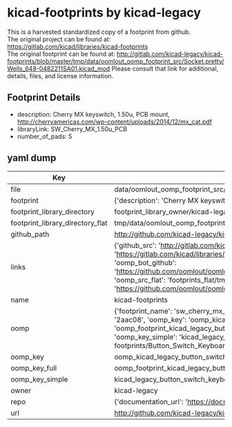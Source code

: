 # kicad-footprints by kicad-legacy  
This is a harvested standardized copy of a footprint from github.  
The original project can be found at:  
https://gitlab.com/kicad/libraries/kicad-footprints  
The original footprint can be found at:
http://gitlab.com/kicad-legacy/kicad-footprints/blob/master/tmp/data/oomlout_oomp_footprint_src/Socket.pretty/Wells_648-0482211SA01.kicad_mod
Please consult that link for additional, details, files, and license information.  
## Footprint Details
* description: Cherry MX keyswitch, 1.50u, PCB mount, http://cherryamericas.com/wp-content/uploads/2014/12/mx_cat.pdf  
* libraryLink: SW_Cherry_MX_1.50u_PCB  
* number_of_pads: 5  
## yaml dump  
| Key | Value |  
| --- | --- |  
| file | data/oomlout_oomp_footprint_src/kicad-footprints/Button_Switch_Keyboard.pretty/SW_Cherry_MX_1.50u_PCB.kicad_mod |  
| footprint | {'description': 'Cherry MX keyswitch, 1.50u, PCB mount, http://cherryamericas.com/wp-content/uploads/2014/12/mx_cat.pdf', 'libraryLink': 'SW_Cherry_MX_1.50u_PCB', 'number_of_pads': 5} |  
| footprint_library_directory | footprint_library_owner/kicad-legacy_kicad-footprints |  
| footprint_library_directory_flat | tmp/data/oomlout_oomp_footprint_src/footprints_flat/kicad_legacy_button_switch_keyboard_sw_cherry_mx_1_50u_pcb/working |  
| github_path | http://github.com/kicad-legacy/kicad-footprints/blob/master/tmp/data/oomlout_oomp_footprint_src/Button_Switch_Keyboard.pretty/SW_Cherry_MX_1.50u_PCB.kicad_mod |  
| links | {'github_src': 'http://gitlab.com/kicad-legacy/kicad-footprints/blob/master/tmp/data/oomlout_oomp_footprint_src/Socket.pretty/Wells_648-0482211SA01.kicad_mod', 'github_src_repo': 'https://gitlab.com/kicad/libraries/kicad-footprints', 'oomp_bot': 'tmp/data/oomlout_oomp_footprint_src/footprints/kicad_legacy_button_switch_keyboard_sw_cherry_mx_1_50u_pcb/working', 'oomp_bot_github': 'https://github.com/oomlout/oomlout_oomp_footprint_bot/tree/main/tmp/data/oomlout_oomp_footprint_src/footprints/kicad_legacy_button_switch_keyboard_sw_cherry_mx_1_50u_pcb/working', 'oomp_src_flat': 'footprints_flat/tmp/data/oomlout_oomp_footprint_src/footprints_flat/kicad_legacy_button_switch_keyboard_sw_cherry_mx_1_50u_pcb/working', 'oomp_src_flat_github': 'https://github.com/oomlout/oomlout_oomp_footprint_src/tree/main/tmp/data/oomlout_oomp_footprint_src/footprints_flat/kicad_legacy_button_switch_keyboard_sw_cherry_mx_1_50u_pcb/working'} |  
| name | kicad-footprints |  
| oomp | {'footprint_name': 'sw_cherry_mx_1_50u_pcb', 'library_name': 'button_switch_keyboard', 'md5': '2aac08077025e380eb7b56311a7ad2a5', 'md5_10': '2aac080770', 'md5_5': '2aac0', 'md5_6': '2aac08', 'oomp_key': 'oomp_kicad_legacy_button_switch_keyboard_sw_cherry_mx_1_50u_pcb', 'oomp_key_extra': 'oomp_footprint_kicad_legacy_button_switch_keyboard_sw_cherry_mx_1_50u_pcb', 'oomp_key_full': 'oomp_footprint_kicad_legacy_button_switch_keyboard_sw_cherry_mx_1_50u_pcb_2aac08', 'oomp_key_simple': 'kicad_legacy_button_switch_keyboard_sw_cherry_mx_1_50u_pcb', 'original_filename': 'data/oomlout_oomp_footprint_src/kicad-footprints/Button_Switch_Keyboard.pretty/SW_Cherry_MX_1.50u_PCB.kicad_mod', 'owner_name': 'kicad_legacy'} |  
| oomp_key | oomp_kicad_legacy_button_switch_keyboard_sw_cherry_mx_1_50u_pcb |  
| oomp_key_full | oomp_footprint_kicad_legacy_button_switch_keyboard_sw_cherry_mx_1_50u_pcb |  
| oomp_key_simple | kicad_legacy_button_switch_keyboard_sw_cherry_mx_1_50u_pcb |  
| owner | kicad-legacy |  
| repo | {'documentation_url': 'https://docs.github.com/rest/repos/repos#get-a-repository', 'message': 'Not Found'} |  
| url | http://github.com/kicad-legacy/kicad-footprints |  

